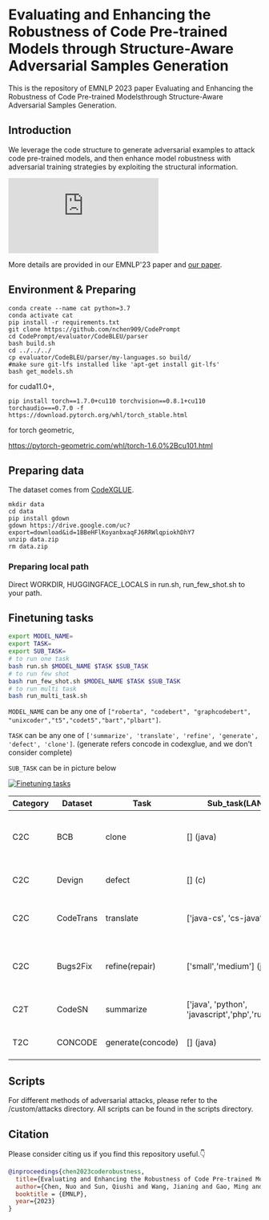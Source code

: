 # Evaluating and Enhancing the Robustness of Code Pre-trained Models through Structure-Aware Adversarial Samples Generation
This is the repository of EMNLP 2023 paper Evaluating and Enhancing the Robustness of Code Pre-trained Modelsthrough Structure-Aware Adversarial Samples Generation.

## Introduction

We leverage the code structure to generate adversarial examples to attack code pre-trained models, and then enhance model robustness with adversarial training strategies by exploiting the structural information.

![CodeRobustness](https://osspicgo.oss-cn-shanghai.aliyuncs.com/img/attack-methods.pdf)

More details are provided in our EMNLP'23 paper and [our paper](https://aclanthology.org/2023.findings-emnlp.991/).

## Environment & Preparing

```shell
conda create --name cat python=3.7
conda activate cat
pip install -r requirements.txt
git clone https://github.com/nchen909/CodePrompt
cd CodePrompt/evaluator/CodeBLEU/parser
bash build.sh
cd ../../../
cp evaluator/CodeBLEU/parser/my-languages.so build/
#make sure git-lfs installed like 'apt-get install git-lfs'
bash get_models.sh
```

for cuda11.0+,

```
pip install torch==1.7.0+cu110 torchvision==0.8.1+cu110 torchaudio===0.7.0 -f https://download.pytorch.org/whl/torch_stable.html
```

for torch geometric,

https://pytorch-geometric.com/whl/torch-1.6.0%2Bcu101.html


## Preparing data

The dataset comes from [CodeXGLUE](https://github.com/microsoft/CodeXGLUE).

```shell
mkdir data
cd data
pip install gdown
gdown https://drive.google.com/uc?export=download&id=1BBeHFlKoyanbxaqFJ6RRWlqpiokhDhY7
unzip data.zip
rm data.zip
```

### Preparing local path

Direct WORKDIR, HUGGINGFACE_LOCALS in run.sh, run_few_shot.sh to your path.

## Finetuning tasks

```bash
export MODEL_NAME=
export TASK=
export SUB_TASK=
# to run one task
bash run.sh $MODEL_NAME $TASK $SUB_TASK
# to run few shot
bash run_few_shot.sh $MODEL_NAME $TASK $SUB_TASK
# to run multi task
bash run_multi_task.sh
```

  `MODEL_NAME` can be any one of `["roberta", "codebert", "graphcodebert", "unixcoder","t5","codet5","bart","plbart"]`.

  `TASK` can be any one of `['summarize', 'translate', 'refine', 'generate', 'defect', 'clone']`. (generate refers concode in codexglue, and we don't consider complete)

  `SUB_TASK` can be in picture below

[![Finetuning tasks](https://pic.mathskiller909.com/img/20221027202855.png?x-oss-process=style/nchen909)](https://osspicgo.oss-cn-shanghai.aliyuncs.com/img/20221027202855.png)

| Category | Dataset   | Task              | Sub_task(LANG)                                     | Type           | Category | Description                                                                                                                  |
| -------- | --------- | ----------------- | -------------------------------------------------- | -------------- | -------- | ---------------------------------------------------------------------------------------------------------------------------- |
| C2C      | BCB       | clone             | [] (java)                                          | bi-directional | encoder  | code summarization task on[CodeSearchNet](https://arxiv.org/abs/1909.09436) data with six PLs                                   |
| C2C      | Devign    | defect            | [] (c)                                             | bi-directional | encoder  | text-to-code generation on[Concode](https://aclanthology.org/D18-1192.pdf) data                                                 |
| C2C      | CodeTrans | translate         | ['java-cs', 'cs-java’]                            | end2end        | en2de    | code-to-code translation between[Java and C#](https://arxiv.org/pdf/2102.04664.pdf)                                             |
| C2C      | Bugs2Fix  | refine(repair)    | ['small','medium'] (java)                          | end2end        | en2de    | code refinement on[code repair data](https://arxiv.org/pdf/1812.08693.pdf) with small/medium functions                          |
| C2T      | CodeSN    | summarize         | ['java', 'python', 'javascript','php','ruby','go'] | end2end        | en2de    | code defect detection in[C/C++ data](https://proceedings.neurips.cc/paper/2019/file/49265d2447bc3bbfe9e76306ce40a31f-Paper.pdf) |
| T2C      | CONCODE   | generate(concode) | [] (java)                                          | end2end        | en2de    | code clone detection in[Java data](https://arxiv.org/pdf/2002.08653.pdf)                                                        |

## Scripts

For different methods of adversarial attacks, please refer to the /custom/attacks directory.
All scripts can be found in the scripts directory.

## Citation

Please consider citing us if you find this repository useful.👇

```bibtex
@inproceedings{chen2023coderobustness,
  title={Evaluating and Enhancing the Robustness of Code Pre-trained Models through Structure-Aware Adversarial Samples Generation},
  author={Chen, Nuo and Sun, Qiushi and Wang, Jianing and Gao, Ming and Li, Xiaoli and Li, Xiang},
  booktitle = {EMNLP},
  year={2023}
}
```
